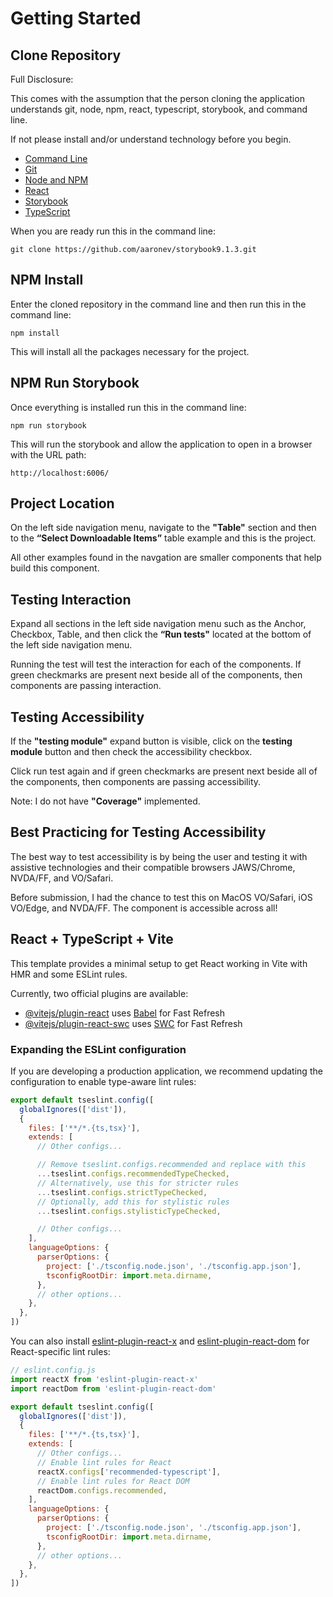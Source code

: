 # Getting Started

## Clone Repository

Full Disclosure: 

This comes with the assumption that the person cloning the application understands git, node, npm, react, typescript, storybook, and command line.

If not please install and/or understand technology before you begin.

<ul>
  <li>
    <a href="https://developer.mozilla.org/en-US/docs/Learn_web_development/Getting_started/Environment_setup/Command_line">
      Command Line
    </a>
  </li>
  <li><a href="https://git-scm.com/" target="_blank">Git</a></li>
  <li><a href="https://nodejs.org/en" target="_blank">Node and NPM</a></li>
  <li><a href="https://react.dev/" target="_blank">React</a></li>
  <li><a href="https://storybook.js.org/" target="_blank">Storybook</a></li>
  <li><a href="https://www.typescriptlang.org/" target="_blank">TypeScript</a></li>
</ul>

When you are ready run this in the command line:

```git clone https://github.com/aaronev/storybook9.1.3.git```

## NPM Install

Enter the cloned repository in the command line and then run this in the command line:

```npm install```

This will install all the packages necessary for the project. 

## NPM Run Storybook

Once everything is installed run this in the command line:

```npm run storybook```

This will run the storybook and allow the application to open in a browser with the URL path:

```http://localhost:6006/```

## Project Location

On the left side navigation menu, navigate to the <strong>"Table"</strong> section and then to the <strong>“Select Downloadable Items”</strong> table example and this is the project. 

All other examples found in the navgation are smaller components that help build this component.

## Testing Interaction

Expand all sections in the left side navigation menu such as the Anchor, Checkbox, Table, and then click the <strong>“Run tests"</strong> located at the bottom of the left side navigation menu. 

Running the test will test the interaction for each of the components. If green checkmarks are present next beside all of the components, then components are passing interaction.

## Testing Accessibility

If the <strong>"testing module"</strong> expand button is visible, click on the <strong>testing module</strong> button and then check the accessibility checkbox.

Click run test again and if green checkmarks are present next beside all of the components, then components are passing accessibility.

Note: I do not have <strong>"Coverage"</strong> implemented.

## Best Practicing for Testing Accessibility

The best way to test accessibility is by being the user and testing it with assistive technologies and their compatible browsers JAWS/Chrome, NVDA/FF, and VO/Safari.

Before submission, I had the chance to test this on MacOS VO/Safari, iOS VO/Edge, and NVDA/FF. The component is accessible across all!

## React + TypeScript + Vite

This template provides a minimal setup to get React working in Vite with HMR and some ESLint rules.

Currently, two official plugins are available:

- [@vitejs/plugin-react](https://github.com/vitejs/vite-plugin-react/blob/main/packages/plugin-react) uses [Babel](https://babeljs.io/) for Fast Refresh
- [@vitejs/plugin-react-swc](https://github.com/vitejs/vite-plugin-react/blob/main/packages/plugin-react-swc) uses [SWC](https://swc.rs/) for Fast Refresh

### Expanding the ESLint configuration

If you are developing a production application, we recommend updating the configuration to enable type-aware lint rules:

```js
export default tseslint.config([
  globalIgnores(['dist']),
  {
    files: ['**/*.{ts,tsx}'],
    extends: [
      // Other configs...

      // Remove tseslint.configs.recommended and replace with this
      ...tseslint.configs.recommendedTypeChecked,
      // Alternatively, use this for stricter rules
      ...tseslint.configs.strictTypeChecked,
      // Optionally, add this for stylistic rules
      ...tseslint.configs.stylisticTypeChecked,

      // Other configs...
    ],
    languageOptions: {
      parserOptions: {
        project: ['./tsconfig.node.json', './tsconfig.app.json'],
        tsconfigRootDir: import.meta.dirname,
      },
      // other options...
    },
  },
])
```

You can also install [eslint-plugin-react-x](https://github.com/Rel1cx/eslint-react/tree/main/packages/plugins/eslint-plugin-react-x) and [eslint-plugin-react-dom](https://github.com/Rel1cx/eslint-react/tree/main/packages/plugins/eslint-plugin-react-dom) for React-specific lint rules:

```js
// eslint.config.js
import reactX from 'eslint-plugin-react-x'
import reactDom from 'eslint-plugin-react-dom'

export default tseslint.config([
  globalIgnores(['dist']),
  {
    files: ['**/*.{ts,tsx}'],
    extends: [
      // Other configs...
      // Enable lint rules for React
      reactX.configs['recommended-typescript'],
      // Enable lint rules for React DOM
      reactDom.configs.recommended,
    ],
    languageOptions: {
      parserOptions: {
        project: ['./tsconfig.node.json', './tsconfig.app.json'],
        tsconfigRootDir: import.meta.dirname,
      },
      // other options...
    },
  },
])
```